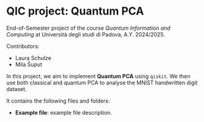 # QIC project: Quantum PCA
End-of-Semester project of the course *Quantum Information and Computing* at Università degli studi di Padova, A.Y. 2024/2025. 

Contributors:
- Laura Schulze
- Mila Šuput

In this project, we aim to implement **Quantum PCA** using `qiskit`. We then use both classical and quantum PCA to analyse the MNIST handwritten digit dataset.

It contains the following files and folders:
- **Example file**: example file description.
